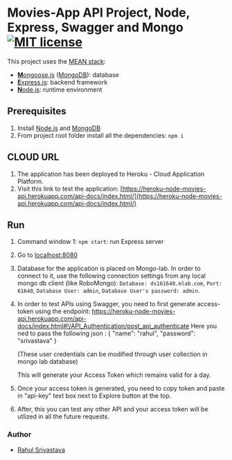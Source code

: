 # Movies-App API Project, Node, Express, Swagger and Mongo  [![MIT license](http://img.shields.io/badge/license-MIT-lightgrey.svg)](http://opensource.org/licenses/MIT)


This project uses the [MEAN stack](https://en.wikipedia.org/wiki/MEAN_(software_bundle)):
* [**M**ongoose.js](http://www.mongoosejs.com) ([MongoDB](http://www.mongodb.com)): database
* [**E**xpress.js](http://expressjs.com): backend framework
* [**N**ode.js](https://nodejs.org): runtime environment

## Prerequisites
1. Install [Node.js](https://nodejs.org) and [MongoDB](http://www.mongodb.com)
2. From project root folder install all the dependencies: `npm i`

## CLOUD URL
1. The application has been deployed to Heroku - Cloud Application Platform. 
2. Visit this link to test the application: [https://heroku-node-movies-api.herokuapp.com/api-docs/index.html/](https://heroku-node-movies-api.herokuapp.com/api-docs/index.html/)

## Run
1. Command window 1: `npm start`: run Express server
2. Go to [localhost:8080](http://localhost:8080)
3. Database for the application is placed on Mongo-lab. In order to connect to it, use the following connection settings from any local mongo db client (like RoboMongo):
   `Database: ds161640.mlab.com`,
   `Port: 61640`,
   `Database User: admin`,
   `Database User's password: admin`.		

4. In order to test APIs using Swagger, you need to first generate access-token using the endpoint:
	https://heroku-node-movies-api.herokuapp.com/api-docs/index.html#!/API_Authentication/post_api_authenticate
	Here you ned to pass the following json : 
	{
	  "name": "rahul",
	  "password": "srivastava"
	}

	(These user credentials can be modified through user collection in mongo lab database)

	This will generate your Access Token which remains valid for a day.

5. Once your access token is generated, you need to copy token and paste in "api-key" text box next to Explore button at the top.
6. After, this you can test any other API and your access token will be utlized in all the future requests.

 



### Author
* [Rahul Srivastava](https://github.com/rahul-openstack)
